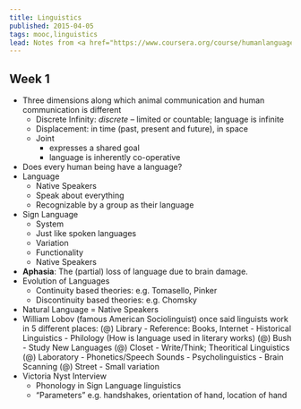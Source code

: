 ```yaml
---
title: Linguistics
published: 2015-04-05
tags: mooc,linguistics
lead: Notes from <a href="https://www.coursera.org/course/humanlanguage">Miracles of Human Language</a>, a <abbr title="Massive Open Online Course">MOOC</abbr> on Coursera.
---
```


## Week 1

* Three dimensions along which animal communication and human communication is different
    - Discrete Infinity: *discrete* – limited or countable; language is infinite
    - Displacement: in time (past, present and future), in space
    - Joint
        * expresses a shared goal
        * language is inherently co-operative
* Does every human being have a language?
* Language
    - Native Speakers
    - Speak about everything
    - Recognizable by a group as their language
* Sign Language
    - System
    - Just like spoken languages
    - Variation
    - Functionality
    - Native Speakers
* **Aphasia**: The (partial) loss of language due to brain damage.
* Evolution of Languages
     - Continuity based theories: e.g. Tomasello, Pinker
     - Discontinuity based theories: e.g. Chomsky
* Natural Language = Native Speakers
* William Lobov (famous American Sociolinguist) once said linguists work in 5 different places:
    (@) Library
        - Reference: Books, Internet
        - Historical Linguistics
        - Philology (How is language used in literary works)
    (@) Bush
        - Study New Languages
    (@) Closet
        - Write/Think; Theoritical Linguistics
    (@) Laboratory
        - Phonetics/Speech Sounds
        - Psycholinguistics
        - Brain Scanning
    (@) Street
        - Small variation
* Victoria Nyst Interview
    - Phonology in Sign Language linguistics
    - “Parameters” e.g. handshakes, orientation of hand, location of hand
       
